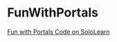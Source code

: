 # FunWithPortals<br />
<a href="https://code.sololearn.com/W50e8MF22MrQ/#html">Fun with Portals Code on SoloLearn</a>
